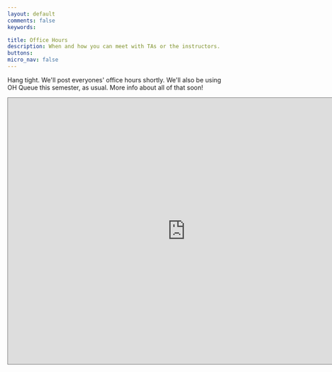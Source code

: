 ```yaml
---
layout: default
comments: false
keywords:

title: Office Hours
description: When and how you can meet with TAs or the instructors.
buttons:
micro_nav: false
---
```


Hang tight. We'll post everyones' office hours shortly. We'll also be using OH Queue this semester, as usual. More info about all of that soon!

<iframe src="https://calendar.google.com/calendar/embed?height=600&amp;wkst=1&amp;bgcolor=%23ffffff&amp;ctz=America%2FNew_York&amp;src=MTUtNDQwQGFuZHJldy5jbXUuZWR1&amp;color=%237986CB&amp;mode=WEEK" style="border:solid 1px #777" width="800" height="600" frameborder="0" scrolling="no"></iframe>
